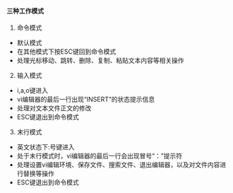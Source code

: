 #### 三种工作模式
1. 命令模式
- 默认模式
- 在其他模式下按ESC键回到命令模式
- 处理光标移动、跳转、删除、复制、粘贴文本内容等相关操作
2. 输入模式
- i,a,o键进入
- vi编辑器的最后一行出现“INSERT”的状态提示信息
- 处理对文本文件正文的修改
- ESC键退出到命令模式
3. 末行模式
- 英文状态下:号键进入
- 处于末行模式时，vi编辑器的最后一行会出现冒号“：”提示符
- 处理设置vi编辑环境、保存文件、搜索文件、退出编辑器，以及对文件内容进行替换等操作
- ESC键退出到命令模式
